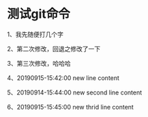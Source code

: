 # 测试git命令
1、我先随便打几个字

2、第二次修改，回退之修改了一下

3、第三次修改，哈哈哈

4、20190915-15:42:00 new line content

5、20190914-15:44:00 new second line content

6、20190915-15:45:00 new thrid line content
